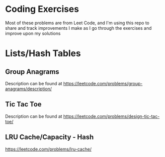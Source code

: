 # Coding Exercises
Most of these problems are from Leet Code, and I'm using this repo to share and track improvements I make as I go through the exercises and improve upon my solutions

# Lists/Hash Tables
## Group Anagrams
Description can be found at https://leetcode.com/problems/group-anagrams/description/

## Tic Tac Toe
Description can be found at https://leetcode.com/problems/design-tic-tac-toe/

## LRU Cache/Capacity - Hash
https://leetcode.com/problems/lru-cache/
